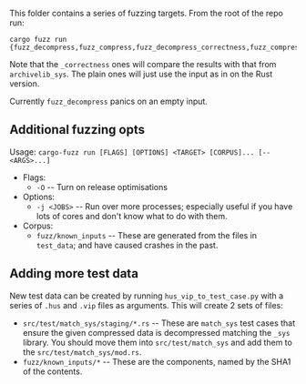 This folder contains a series of fuzzing targets. From the root of the repo run:

    cargo fuzz run {fuzz_decompress,fuzz_compress,fuzz_decompress_correctness,fuzz_compress_correctness}

Note that the `_correctness` ones will compare the results with that from `archivelib_sys`. The plain ones will just use the input as in on the Rust version.

Currently `fuzz_decompress` panics on an empty input.

Additional fuzzing opts
-----------------------

Usage: `cargo-fuzz run [FLAGS] [OPTIONS] <TARGET> [CORPUS]... [-- <ARGS>...]`

- Flags:
  - `-O` -- Turn on release optimisations
- Options:
  - `-j <JOBS>` -- Run over more processes; especially useful if you have lots of cores and don't know what to do with them.
- Corpus:
  - `fuzz/known_inputs` -- These are generated from the files in `test_data`; and have caused crashes in the past.



Adding more test data
---------------------

New test data can be created by running `hus_vip_to_test_case.py` with a series of `.hus` and `.vip` files as arguments. This will create 2 sets of files:

- `src/test/match_sys/staging/*.rs` -- These are `match_sys` test cases that ensure the given compressed data is decompressed matching the `_sys` library. You should move them into `src/test/match_sys` and add them to the `src/test/match_sys/mod.rs`.
- `fuzz/known_inputs/*` -- These are the components, named by the SHA1 of the contents.
